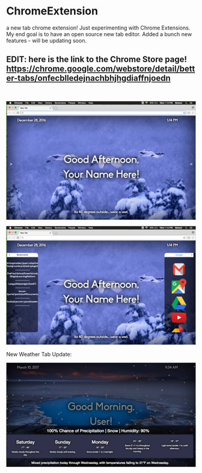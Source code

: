 # ChromeExtension
a new tab chrome extension!
Just experimenting with Chrome Extensions. My end goal is to have an open source new tab editor.
Added a bunch new features - will be updating soon. 

## EDIT: here is the link to the Chrome Store page!<br /> https://chrome.google.com/webstore/detail/better-tabs/onfecblledejnachbhjhgdiaffnjoedn

<br />

![alt tag](shot2.png)

![alt tag](shot1.png)

New Weather Tab Update:

![alt tag](bar.png)
